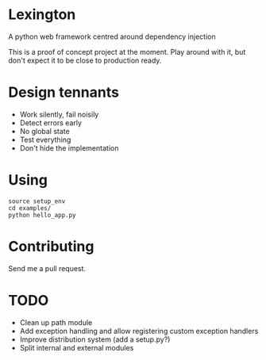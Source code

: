 Lexington
=========

A python web framework centred around dependency injection

This is a proof of concept project at the moment. Play around with it, but
don't expect it to be close to production ready.

# Design tennants

- Work silently, fail noisily
- Detect errors early
- No global state
- Test everything
- Don't hide the implementation

# Using

```
source setup_env
cd examples/
python hello_app.py
```

# Contributing

Send me a pull request.


# TODO

- Clean up path module
- Add exception handling and allow registering custom exception handlers
- Improve distribution system (add a setup.py?)
- Split internal and external modules
